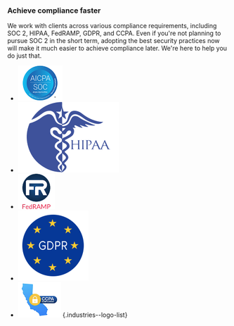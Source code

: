 ### Achieve compliance faster

We work with clients across various compliance requirements, including SOC 2, HIPAA,
FedRAMP, GDPR, and CCPA. Even if you're not planning to pursue SOC 2 in the short term,
adopting the best security practices now will make it much easier to achieve compliance
later. We're here to help you do just that.

- ![AICPA](img/logo-aicpa-soc.png)
- ![HIPAA](img/logo-hipaa.svg)
- ![FedRAMP](img/logo-fedramp.png)
- ![GDPR](img/logo-gdpr.svg)
- ![CCPA](img/logo-ccpa.png)
{.industries--logo-list}
